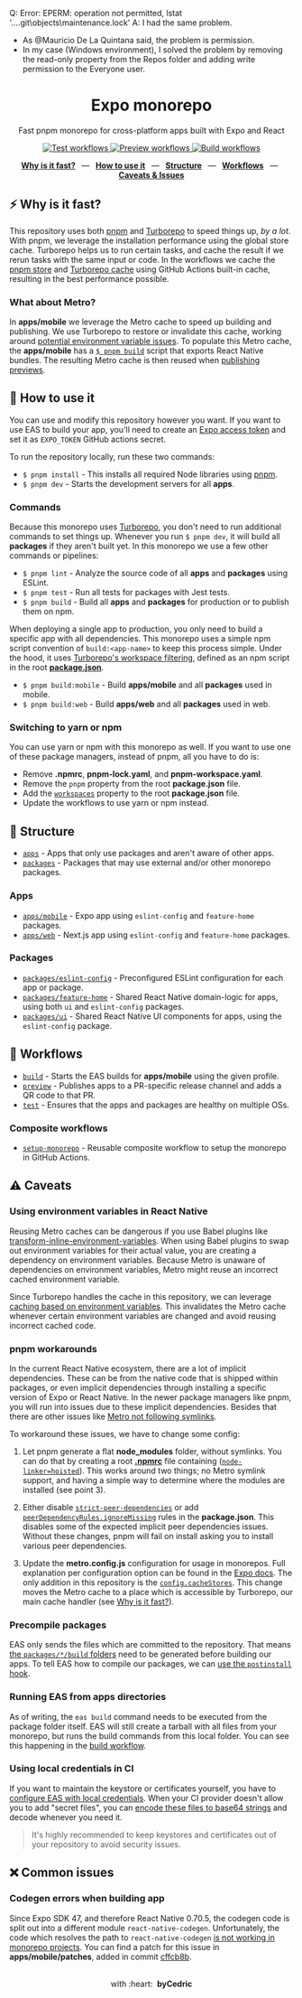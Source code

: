 
Q: Error: EPERM: operation not permitted, lstat '...\.git\objects\maintenance.lock'
A: I had the same problem.

- As @Mauricio De La Quintana said, the problem is permission.
- In my case (Windows environment), I solved the problem by removing the read-only property from the Repos folder and adding write permission to the Everyone user.


<div align="center">
  <h1>Expo monorepo</h1>
  <p>Fast pnpm monorepo for cross-platform apps built with Expo and React</p>
  <p>
    <a href="https://github.com/byCedric/expo-monorepo-example/actions/workflows/test.yml">
      <img src="https://img.shields.io/github/workflow/status/byCedric/expo-monorepo-example/test/main?label=tests&style=flat-square" alt="Test workflows" />
    </a>
    <a href="https://github.com/byCedric/expo-monorepo-example/actions/workflows/preview.yml">
      <img src="https://img.shields.io/github/workflow/status/byCedric/expo-monorepo-example/preview?label=previews&style=flat-square" alt="Preview workflows" />
    </a>
    <a href="https://github.com/byCedric/expo-monorepo-example/actions/workflows/build.yml">
      <img src="https://img.shields.io/github/workflow/status/byCedric/expo-monorepo-example/build/main?label=builds&style=flat-square" alt="Build workflows" />
    </a>
  </p>
  <p>
    <a href="https://github.com/byCedric/expo-monorepo-example#-why-is-it-fast"><b>Why is it fast?</b></a>
    &ensp;&mdash;&ensp;
    <a href="https://github.com/byCedric/expo-monorepo-example#-how-to-use-it"><b>How to use it</b></a>
    &ensp;&mdash;&ensp;
    <a href="https://github.com/byCedric/expo-monorepo-example#-structure"><b>Structure</b></a>
    &ensp;&mdash;&ensp;
    <a href="https://github.com/byCedric/expo-monorepo-example#-workflows"><b>Workflows</b></a>
    &ensp;&mdash;&ensp;
    <a href="https://github.com/byCedric/expo-monorepo-example#%EF%B8%8F-caveats"><b>Caveats & Issues</b></a>
  </p>
</div>

## ⚡ Why is it fast?

This repository uses both [pnpm](https://pnpm.io/) and [Turborepo](https://turborepo.org/) to speed things up, _by a lot_. With pnpm, we leverage the installation performance using the global store cache. Turborepo helps us to run certain tasks, and cache the result if we rerun tasks with the same input or code. In the workflows we cache the [pnpm store](./.github/actions/setup-monorepo/action.yml#L37) and [Turborepo cache](./.github/actions/setup-monorepo/action.yml#L50-L56) using GitHub Actions built-in cache, resulting in the best performance possible.

### What about Metro?

In **apps/mobile** we leverage the Metro cache to speed up building and publishing. We use Turborepo to restore or invalidate this cache, working around [potential environment variable issues](#using-environment-variables-in-react-native). To populate this Metro cache, the **apps/mobile** has a [`$ pnpm build`](./apps/mobile/package.json#L9) script that exports React Native bundles. The resulting Metro cache is then reused when [publishing previews](./.github/workflows/preview.yml#L26-L28).

## 🚀 How to use it

You can use and modify this repository however you want. If you want to use EAS to build your app, you'll need to create an [Expo access token](https://expo.dev/accounts/[account]/settings/access-tokens) and set it as `EXPO_TOKEN` GitHub actions secret.

To run the repository locally, run these two commands:

- `$ pnpm install` - This installs all required Node libraries using [pnpm](https://pnpm.io/).
- `$ pnpm dev` - Starts the development servers for all **apps**.

### Commands

Because this monorepo uses [Turborepo](https://turborepo.org/), you don't need to run additional commands to set things up. Whenever you run `$ pnpm dev`, it will build all **packages** if they aren't built yet. In this monorepo we use a few other commands or pipelines:

- `$ pnpm lint` - Analyze the source code of all **apps** and **packages** using ESLint.
- `$ pnpm test` - Run all tests for packages with Jest tests.
- `$ pnpm build` - Build all **apps** and **packages** for production or to publish them on npm.

When deploying a single app to production, you only need to build a specific app with all dependencies. This monorepo uses a simple npm script convention of `build:<app-name>` to keep this process simple. Under the hood, it uses [Turborepo's workspace filtering](https://turbo.build/repo/docs/core-concepts/monorepos/filtering), defined as an npm script in the root [**package.json**](./package.json).

- `$ pnpm build:mobile` - Build **apps/mobile** and all **packages** used in mobile.
- `$ pnpm build:web` - Build **apps/web** and all **packages** used in web.

### Switching to yarn or npm

You can use yarn or npm with this monorepo as well. If you want to use one of these package managers, instead of pnpm, all you have to do is:

- Remove **.npmrc**, **pnpm-lock.yaml**, and **pnpm-workspace.yaml**.
- Remove the `pnpm` property from the root **package.json** file.
- Add the [`workspaces`](https://docs.npmjs.com/cli/v8/using-npm/workspaces) property to the root **package.json** file.
- Update the workflows to use yarn or npm instead.

## 📁 Structure

- [`apps`](./apps) - Apps that only use packages and aren't aware of other apps.
- [`packages`](./packages) - Packages that may use external and/or other monorepo packages.

### Apps

- [`apps/mobile`](./apps/mobile) - Expo app using `eslint-config` and `feature-home` packages.
- [`apps/web`](./apps/web) - Next.js app using `eslint-config` and `feature-home` packages.

### Packages

- [`packages/eslint-config`](./packages/eslint) - Preconfigured ESLint configuration for each app or package.
- [`packages/feature-home`](./packages/feature-home) - Shared React Native domain-logic for apps, using both `ui` and `eslint-config` packages.
- [`packages/ui`](./packages/ui) - Shared React Native UI components for apps, using the `eslint-config` package.

## 👷 Workflows

- [`build`](./.github/workflows/build.yml) - Starts the EAS builds for **apps/mobile** using the given profile.
- [`preview`](./.github/workflows/preview.yml) - Publishes apps to a PR-specific release channel and adds a QR code to that PR.
- [`test`](./.github/workflows/test.yml) - Ensures that the apps and packages are healthy on multiple OSs.

### Composite workflows

- [`setup-monorepo`](./.github/actions/setup-monorepo/action.yml) - Reusable composite workflow to setup the monorepo in GitHub Actions.

## ⚠️ Caveats

### Using environment variables in React Native

Reusing Metro caches can be dangerous if you use Babel plugins like [transform-inline-environment-variables](https://babeljs.io/docs/en/babel-plugin-transform-inline-environment-variables/). When using Babel plugins to swap out environment variables for their actual value, you are creating a dependency on environment variables. Because Metro is unaware of dependencies on environment variables, Metro might reuse an incorrect cached environment variable.

Since Turborepo handles the cache in this repository, we can leverage [caching based on environment variables](https://turborepo.org/docs/core-concepts/caching#alter-caching-based-on-environment-variables-and-files). This invalidates the Metro cache whenever certain environment variables are changed and avoid reusing incorrect cached code.

### pnpm workarounds

In the current React Native ecosystem, there are a lot of implicit dependencies. These can be from the native code that is shipped within packages, or even implicit dependencies through installing a specific version of Expo or React Native. In the newer package managers like pnpm, you will run into issues due to these implicit dependencies. Besides that there are other issues like [Metro not following symlinks](https://github.com/facebook/metro/issues/1).

To workaround these issues, we have to change some config:

1. Let pnpm generate a flat **node_modules** folder, without symlinks. You can do that by creating a root [**.npmrc**](./.npmrc) file containing ([`node-linker=hoisted`](https://pnpm.io/npmrc#node-linker)). This works around two things; no Metro symlink support, and having a simple way to determine where the modules are installed (see point 3).

2. Either disable [`strict-peer-dependencies`](https://pnpm.io/npmrc#strict-peer-dependencies) or add [`peerDependencyRules.ignoreMissing`](./package.json#L14-L22) rules in the **package.json**. This disables some of the expected implicit peer dependencies issues. Without these changes, pnpm will fail on install asking you to install various peer dependencies.

3. Update the **metro.config.js** configuration for usage in monorepos. Full explanation per configuration option can be found in the [Expo docs](https://docs.expo.dev/guides/monorepos/#modify-the-metro-config). The only addition in this repository is the [`config.cacheStores`](./apps/mobile/metro.config.js#L22-L24). This change moves the Metro cache to a place which is accessible by Turborepo, our main cache handler (see [Why is it fast?](#-why-is-it-fast)).


### Precompile packages

EAS only sends the files which are committed to the repository. That means [the `packages/*/build` folders](.gitignore#L3) need to be generated before building our apps. To tell EAS how to compile our packages, we can [use the `postinstall` hook](https://docs.expo.dev/build-reference/how-tos/#how-to-set-up-eas-build-with).

### Running EAS from apps directories

As of writing, the `eas build` command needs to be executed from the package folder itself. EAS will still create a tarball with all files from your monorepo, but runs the build commands from this local folder. You can see this happening in the [build workflow](./.github/workflows/build.yml#L32).

### Using local credentials in CI

If you want to maintain the keystore or certificates yourself, you have to [configure EAS with local credentials](https://docs.expo.dev/app-signing/local-credentials/#credentialsjson). When your CI provider doesn't allow you to add "secret files", you can [encode these files to base64 strings](https://docs.expo.dev/app-signing/local-credentials/#using-local-credentials-on-builds-triggered-from) and decode whenever you need it.

> It's highly recommended to keep keystores and certificates out of your repository to avoid security issues.

## ❌ Common issues

### Codegen errors when building app

Since Expo SDK 47, and therefore React Native 0.70.5, the codegen code is split out into a different module `react-native-codegen`. Unfortunately, the code which resolves the path to `react-native-codegen` [is not working in monorepo projects](https://github.com/facebook/react-native/issues/35429). You can find a patch for this issue in **apps/mobile/patches**, added in commit [cffcb8b](https://github.com/byCedric/expo-monorepo-example/commit/cffcb8b19bfc9fdf284163fd53e7da85fb0b2acb).

<div align="center">
  <br />
  with&nbsp;:heart:&nbsp;&nbsp;<strong>byCedric</strong>
  <br />
</div>
